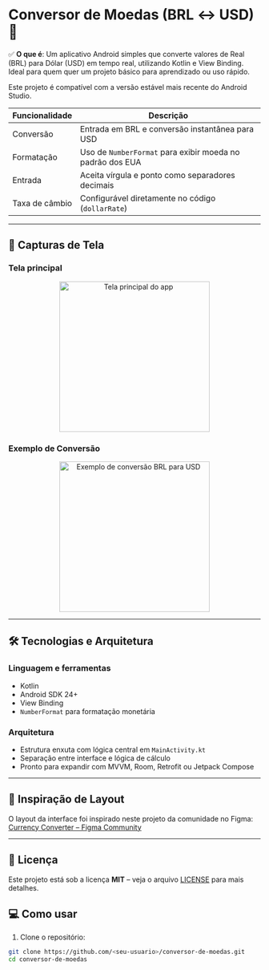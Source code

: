 # Conversor de Moedas (BRL ↔ USD) 💱

✅ **O que é**: Um aplicativo Android simples que converte valores de Real (BRL) para Dólar (USD) em tempo real, utilizando Kotlin e View Binding. Ideal para quem quer um projeto básico para aprendizado ou uso rápido.

Este projeto é compatível com a versão estável mais recente do Android Studio.

| Funcionalidade  | Descrição                                                |
|-----------------|-----------------------------------------------------------|
| Conversão       | Entrada em BRL e conversão instantânea para USD           |
| Formatação      | Uso de `NumberFormat` para exibir moeda no padrão dos EUA |
| Entrada         | Aceita vírgula e ponto como separadores decimais          |
| Taxa de câmbio  | Configurável diretamente no código (`dollarRate`)         |

---

## 📸 Capturas de Tela

### Tela principal

<p align="center">
  <img src="https://drive.google.com/drive/folders/1vheUJGdb95WEQ47HY8DCjaaWMN4Xa_Cy?hl=pt-br" alt="Tela principal do app" width="300" />
</p>

### Exemplo de Conversão

<p align="center">
  <img src="https://drive.google.com/file/d/1R829IaADJPjdVOFInHwg4SqM4OpTVU43/view?usp=sharing" alt="Exemplo de conversão BRL para USD" width="300" />
</p>

---

## 🛠️ Tecnologias e Arquitetura

### Linguagem e ferramentas

- Kotlin
- Android SDK 24+
- View Binding
- `NumberFormat` para formatação monetária

### Arquitetura

- Estrutura enxuta com lógica central em `MainActivity.kt`
- Separação entre interface e lógica de cálculo
- Pronto para expandir com MVVM, Room, Retrofit ou Jetpack Compose

---

## 🎨 Inspiração de Layout

O layout da interface foi inspirado neste projeto da comunidade no Figma:  
[Currency Converter – Figma Community](https://www.figma.com/design/y2qpPh5HbNClPwgzgxZ7FI/Currency-Converter--Community-?node-id=4-25&t=cakCicm2iwl6spkk-0)

---

## 📄 Licença

Este projeto está sob a licença **MIT** – veja o arquivo [LICENSE](LICENSE) para mais detalhes.

## 💻 Como usar

1. Clone o repositório:

```bash
git clone https://github.com/<seu-usuario>/conversor-de-moedas.git
cd conversor-de-moedas
